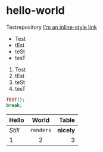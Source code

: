 # hello-world
Testrepository
[I'm an inline-style link](https://www.google.com)

* Test
* tEst
* teSt
* tesT

1. Test
1. tEst
1. teSt
1. tesT

```php
TEST();
break;
```
| Hello | World | Table |
| :--- | :---: | ---: |
*Still* | `renders` | **nicely**
1 | 2 | 3
